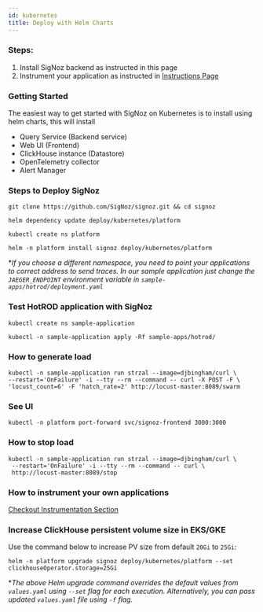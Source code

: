 ```yaml
---
id: kubernetes
title: Deploy with Helm Charts
---
```

### Steps:
1. Install SigNoz backend as instructed in this page
2. Instrument your application as instructed in [Instructions Page](/docs/instrumentation/overview)

### Getting Started
The easiest way to get started with SigNoz on Kubernetes is to install using helm charts, this will install

- Query Service (Backend service)
- Web UI (Frontend)
- ClickHouse instance (Datastore)
- OpenTelemetry collector
- Alert Manager

### Steps to Deploy SigNoz

```console
git clone https://github.com/SigNoz/signoz.git && cd signoz

helm dependency update deploy/kubernetes/platform

kubectl create ns platform

helm -n platform install signoz deploy/kubernetes/platform
```

\*_If you choose a different namespace, you need to point your applications to correct address to send traces. In our sample application just change the `JAEGER_ENDPOINT` environment variable in `sample-apps/hotrod/deployment.yaml`_

### Test HotROD application with SigNoz

```console
kubectl create ns sample-application

kubectl -n sample-application apply -Rf sample-apps/hotrod/
```

### How to generate load

```console
kubectl -n sample-application run strzal --image=djbingham/curl \
--restart='OnFailure' -i --tty --rm --command -- curl -X POST -F \
'locust_count=6' -F 'hatch_rate=2' http://locust-master:8089/swarm
```

### See UI

```console
kubectl -n platform port-forward svc/signoz-frontend 3000:3000
```

### How to stop load

```console
kubectl -n sample-application run strzal --image=djbingham/curl \
 --restart='OnFailure' -i --tty --rm --command -- curl \
 http://locust-master:8089/stop
```

### How to instrument your own applications

[Checkout Instrumentation Section](/docs/instrumentation/overview)

### Increase ClickHouse persistent volume size in EKS/GKE

Use the command below to increase PV size from default `20Gi` to `25Gi`:

```console
helm -n platform upgrade signoz deploy/kubernetes/platform --set clickhouseOperator.storage=25Gi
```

\*_The above Helm upgrade command overrides the default values from `values.yaml` using `--set` flag for each execution.
Alternatively, you can pass updated `values.yaml` file using `-f` flag._


<!-- Supported Markdown languages - Highlight.js https://github.com/highlightjs/highlight.js/blob/master/SUPPORTED_LANGUAGES.md -->

